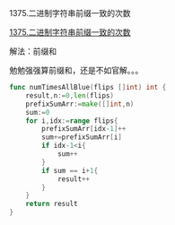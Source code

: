 1375.二进制字符串前缀一致的次数

[1375.二进制字符串前缀一致的次数](https://leetcode.cn/problems/number-of-times-binary-string-is-prefix-aligned/)



解法：前缀和



勉勉强强算前缀和，还是不如官解。。。



```go
func numTimesAllBlue(flips []int) int {
	result,n:=0,len(flips)
	prefixSumArr:=make([]int,n)
	sum:=0
	for i,idx:=range flips{
		prefixSumArr[idx-1]++
		sum+=prefixSumArr[i]
		if idx-1<i{
			sum++
		}
		if sum == i+1{
			result++
		}
	}
	return result
}
```

